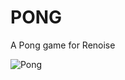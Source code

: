 # PONG
A Pong game for Renoise

![Pong](https://raw.githubusercontent.com/M-O-Marmalade/Pix/master/pong.gif)
